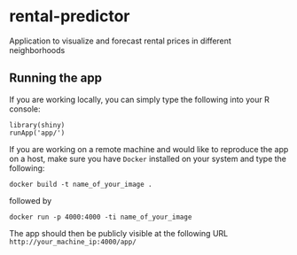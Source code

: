 # rental-predictor
Application to visualize and forecast rental prices in different neighborhoods


## Running the app
If you are working locally, you can simply type the following into your R console:
```
library(shiny)
runApp('app/')
```

If you are working on a remote machine and would like to reproduce the app on a host, make sure you have `Docker` installed on your system and type the following:

```
docker build -t name_of_your_image .
```

followed by

```
docker run -p 4000:4000 -ti name_of_your_image
```

The app should then be publicly visible at the following URL `http://your_machine_ip:4000/app/`
